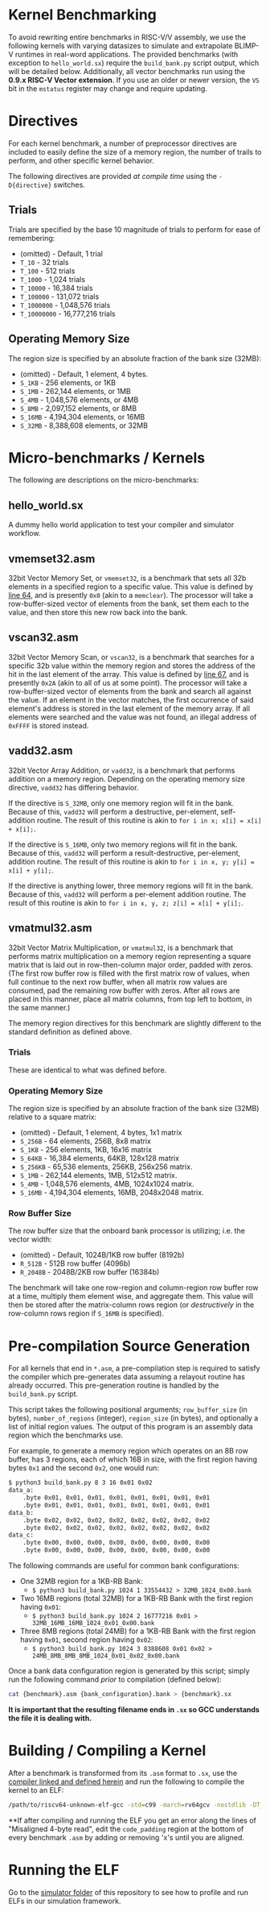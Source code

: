 # Kernel Benchmarking

To avoid rewriting entire benchmarks in RISC-V/V assembly, we use the following kernels with varying datasizes to simulate and extrapolate BLIMP-V runtimes in real-word applications. The provided benchmarks (with exception to `hello_world.sx`) require the `build_bank.py` script output, which will be detailed below. Additionally, all vector benchmarks run using the **0.9.x RISC-V Vector extension**. If you use an older or newer version, the `VS` bit in the `mstatus` register may change and require updating. 

# Directives

For each kernel benchmark, a number of preprocessor directives are included to easily define the size of a memory region, the number of trails to perform, and other specific kernel behavior. 

The following directives are provided *at compile time* using the `-D{directive}` switches.

## Trials
Trials are specified by the base 10 magnitude of trials to perform for ease of remembering:
 * (omitted) - Default, 1 trial
 * `T_10` - 32 trials
 * `T_100` - 512 trials
 * `T_1000` - 1,024 trials
 * `T_10000` - 16,384 trials
 * `T_100000` - 131,072 trials
 * `T_1000000` - 1,048,576 trials
 * `T_10000000` - 16,777,216 trials

## Operating Memory Size
The region size is specified by an absolute fraction of the bank size (32MB):
 * (omitted) - Default, 1 element, 4 bytes.
 * `S_1KB` - 256 elements, or 1KB
 * `S_1MB` - 262,144 elements, or 1MB
 * `S_4MB` - 1,048,576 elements, or 4MB
 * `S_8MB` - 2,097,152 elements, or 8MB
 * `S_16MB` - 4,194,304 elements, or 16MB
 * `S_32MB` - 8,388,608 elements, or 32MB

# Micro-benchmarks / Kernels

The following are descriptions on the micro-benchmarks:

## hello_world.sx

A dummy hello world application to test your compiler and simulator workflow.

## vmemset32.asm

32bit Vector Memory Set, or `vmemset32`, is a benchmark that sets all 32b elements in a specified region to a specific value. This value is defined by [line 64](https://github.com/dovedevic/blimp/blob/main/benchmarks/kernels/vmemset32.asm#L64), and is presently `0x0` (akin to a `memclear`). The processor will take a row-buffer-sized vector of elements from the bank, set them each to the value, and then store this new row back into the bank.

## vscan32.asm

32bit Vector Memory Scan, or `vscan32`, is a benchmark that searches for a specific 32b value within the memory region and stores the address of the hit in the last element of the array. This value is defined by [line 67](https://github.com/dovedevic/blimp/blob/main/benchmarks/kernels/vscan32.asm#L67), and is presently `0x2A` (akin to all of us at some point). The processor will take a row-buffer-sized vector of elements from the bank and search all against the value. If an element in the vector matches, the first occurrence of said element's address is stored in the last element of the memory array. If all elements were searched and the value was not found, an illegal address of `0xFFFF` is stored instead.

## vadd32.asm

32bit Vector Array Addition, or `vadd32`, is a benchmark that performs addition on a memory region. Depending on the operating memory size directive, `vadd32` has differing behavior. 

If the directive is `S_32MB`, only one memory region will fit in the bank. Because of this, `vadd32` will perform a destructive, per-element, self-addition routine. The result of this routine is akin to `for i in x; x[i] = x[i] + x[i];`.

If the directive is `S_16MB`, only two memory regions will fit in the bank. Because of this, `vadd32` will perform a result-destructive, per-element, addition routine. The result of this routine is akin to `for i in x, y; y[i] = x[i] + y[i];`.

If the directive is anything lower, three memory regions will fit in the bank. Because of this, `vadd32` will perform a per-element addition routine. The result of this routine is akin to `for i in x, y, z; z[i] = x[i] + y[i];`.

## vmatmul32.asm

32bit Vector Matrix Multiplication, or `vmatmul32`, is a benchmark that performs matrix multiplication on a memory region representing a square matrix that is laid out in row-then-column major order, padded with zeros. (The first row buffer row is filled with the first matrix row of values, when full continue to the next row buffer, when all matrix row values are consumed, pad the remaining row buffer with zeros. After all rows are placed in this manner, place all matrix columns, from top left to bottom, in the same manner.)

The memory region directives for this benchmark are slightly different to the standard definition as defined above.

### Trials

These are identical to what was defined before.

### Operating Memory Size
The region size is specified by an absolute fraction of the bank size (32MB) relative to a square matrix:
 * (omitted) - Default, 1 element, 4 bytes, 1x1 matrix
 * `S_256B` - 64 elements, 256B, 8x8 matrix
 * `S_1KB` - 256 elements, 1KB, 16x16 matrix
 * `S_64KB` - 16,384 elements, 64KB, 128x128 matrix
 * `S_256KB` - 65,536 elements, 256KB, 256x256 matrix.
 * `S_1MB` - 262,144 elements, 1MB, 512x512 matrix.
 * `S_4MB` - 1,048,576 elements, 4MB, 1024x1024 matrix.
 * `S_16MB` - 4,194,304 elements, 16MB, 2048x2048 matrix.
 
### Row Buffer Size
The row buffer size that the onboard bank processor is utilizing; i.e. the vector width:
 * (omitted) - Default, 1024B/1KB row buffer (8192b)
 * `R_512B` - 512B row buffer (4096b)
 * `R_2048B` - 2048B/2KB row buffer (16384b)

The benchmark will take one row-region and column-region row buffer row at a time, multiply them element wise, and aggregate them. This value will then be stored after the matrix-column rows region (or *destructively* in the row-column rows region if `S_16MB` is specified).

# Pre-compilation Source Generation

For all kernels that end in `*.asm`, a pre-compilation step is required to satisfy the compiler which pre-generates data assuming a relayout routine has already occurred. This pre-generation routine is handled by the `build_bank.py` script. 

This script takes the following positional arguments; `row_buffer_size` (in bytes), `number_of_regions` (integer), `region_size` (in bytes), and optionally a list of initial region values. The output of this program is an assembly data region which the benchmarks use.

For example, to generate a memory region which operates on an 8B row buffer, has 3 regions, each of which 16B in size, with the first region having bytes `0x1` and the second `0x2`, one would run: 

```sh
$ python3 build_bank.py 8 3 16 0x01 0x02
data_a:
    .byte 0x01, 0x01, 0x01, 0x01, 0x01, 0x01, 0x01, 0x01
    .byte 0x01, 0x01, 0x01, 0x01, 0x01, 0x01, 0x01, 0x01
data_b:
    .byte 0x02, 0x02, 0x02, 0x02, 0x02, 0x02, 0x02, 0x02
    .byte 0x02, 0x02, 0x02, 0x02, 0x02, 0x02, 0x02, 0x02
data_c:
    .byte 0x00, 0x00, 0x00, 0x00, 0x00, 0x00, 0x00, 0x00
    .byte 0x00, 0x00, 0x00, 0x00, 0x00, 0x00, 0x00, 0x00

```

The following commands are useful for common bank configurations:

 * One 32MB region for a 1KB-RB Bank:
   * `$ python3 build_bank.py 1024 1 33554432 > 32MB_1024_0x00.bank`
 * Two 16MB regions (total 32MB) for a 1KB-RB Bank with the first region having `0x01`:
   * `$ python3 build_bank.py 1024 2 16777216 0x01 > 32MB_16MB_16MB_1024_0x01_0x00.bank`
 * Three 8MB regions (total 24MB) for a 1KB-RB Bank with the first region having `0x01`, second region having `0x02`:
   * `$ python3 build_bank.py 1024 3 8388608 0x01 0x02 > 24MB_8MB_8MB_8MB_1024_0x01_0x02_0x00.bank`

Once a bank data configuration region is generated by this script; simply run the following command *prior* to compilation (defined below):

```sh
cat {benchmark}.asm {bank_configuration}.bank > {benchmark}.sx
```

**It is important that the resulting filename ends in `.sx` so GCC understands the file it is dealing with.**

# Building / Compiling a Kernel

After a benchmark is transformed from its `.asm` format to `.sx`, use the [compiler linked and defined herein](https://github.com/dovedevic/blimp) and run the following to compile the kernel to an ELF:

```sh
/path/to/riscv64-unknown-elf-gcc -std=c99 -march=rv64gcv -nostdlib -DT_{trails} -DS_{size} -o {benchmark}.elf {benchmark}.sx
```

\*\*If after compiling and running the ELF you get an error along the lines of "Misaligned 4-byte read", edit the `code_padding` region at the bottom of every benchmark `.asm` by adding or removing 'x's until you are aligned.


# Running the ELF

Go to the [simulator folder](https://github.com/dovedevic/blimp/tree/main/simulation) of this repository to see how to profile and run ELFs in our simulation framework.
